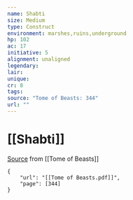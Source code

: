 ```yaml
---
name: Shabti
size: Medium
type: Construct
environment: marshes,ruins,underground
hp: 102
ac: 17
initiative: 5
alignment: unaligned
legendary: 
lair: 
unique: 
cr: 8
tags: 
source: "Tome of Beasts: 344"
url: ""
---
```

# [[Shabti]]

[Source](zotero://open-pdf/library/items/ULEQWHJM?page=344) from [[Tome of Beasts]]

```pdf
{
	"url": "[[Tome of Beasts.pdf]]",
	"page": [344]
}
```

